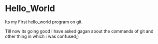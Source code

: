 # Hello_World
Its my First hello_world program on git.
 
Till now its going good I have asked gagan about the commands of git and other thing in which i was confused;)

